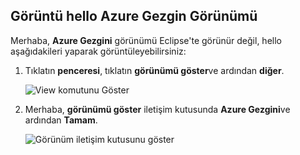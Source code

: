 ## <a name="display-hello-azure-explorer-view"></a>Görüntü hello Azure Gezgin Görünümü

Merhaba, **Azure Gezgini** görünümü Eclipse'te görünür değil, hello aşağıdakileri yaparak görüntüleyebilirsiniz:

1. Tıklatın **penceresi**, tıklatın **görünümü göster**ve ardından **diğer**.

   ![View komutunu Göster](./media/azure-toolkit-for-eclipse-show-azure-explorer/show-az-exp-01.png)

2. Merhaba, **görünümü göster** iletişim kutusunda **Azure Gezgini**ve ardından **Tamam**.

   ![Görünüm iletişim kutusunu göster](./media/azure-toolkit-for-eclipse-show-azure-explorer/show-az-exp-02.png)

